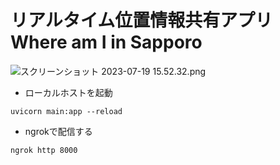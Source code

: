# リアルタイム位置情報共有アプリWhere am I in Sapporo

![スクリーンショット 2023-07-19 15.52.32.png](https://qiita-image-store.s3.ap-northeast-1.amazonaws.com/0/2365400/dfd865bf-ba4b-c43f-0e3d-bb8165b428ea.png)
- ローカルホストを起動
```shell
uvicorn main:app --reload
```

- ngrokで配信する
```shell
ngrok http 8000
```
